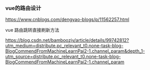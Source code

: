 ### vue的路由设计

https://www.cnblogs.com/dengyao-blogs/p/11562257.html

vue 路由跳转直接刷新方法


https://blog.csdn.net/bamboozjy/article/details/99742812?utm_medium=distribute.pc_relevant_t0.none-task-blog-BlogCommendFromMachineLearnPai2-1.channel_param&depth_1-utm_source=distribute.pc_relevant_t0.none-task-blog-BlogCommendFromMachineLearnPai2-1.channel_param